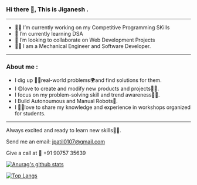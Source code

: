 ### Hi there 👋, This is Jiganesh .


<!--
**Jiganesh/Jiganesh** is a ✨ _special_ ✨ repository because its `README.md` (this file) appears on your GitHub profile.

Here are some ideas to get you started:
-->
***

- 👨‍💻 I’m currently working on my Competitive Programming SKills
- 🤯 I’m currently learning DSA
- 🤩 I’m looking to collaborate on Web Development Projects
- 👨‍🏭 I am a Mechanical Engineer and Software Developer.

***
### About me :

- I dig up 🕵️‍♀️real-world problems🌍and find solutions for them. 
- I 😍love to create and modify new products and projects👨‍💻.
- I focus on my problem-solving skill and trend awareness🕵️‍♀️.
- I Build Autonoumous and Manual Robots🤺.
- I 👨‍🏫love to share my knowledge and experience in workshops organized for students. 

***
Always excited and ready to learn new skills👨‍🎓.

Send me an email: jpatil0107@gmail.com 

Give a call at 📲 +91 90757 35639


[![Anurag's github stats](https://github-readme-stats.vercel.app/api?username=Jiganesh&show_icons=true&hide=contribs,issues&theme)](https://github.com/anuraghazra/github-readme-stats)

[![Top Langs](https://github-readme-stats.vercel.app/api/top-langs/?username=Jiganesh&layout=compact)](https://github.com/anuraghazra/github-readme-stats)



